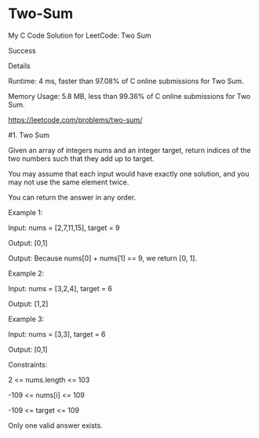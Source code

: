 # Two-Sum
My C Code Solution for LeetCode: Two Sum

Success

Details

Runtime: 4 ms, faster than 97.08% of C online submissions for Two Sum.

Memory Usage: 5.8 MB, less than 99.36% of C online submissions for Two Sum.


https://leetcode.com/problems/two-sum/

#1. Two Sum

Given an array of integers nums and an integer target, return indices of the two numbers such that they add up to target.

You may assume that each input would have exactly one solution, and you may not use the same element twice.

You can return the answer in any order.

 

Example 1:

Input: nums = [2,7,11,15], target = 9

Output: [0,1]

Output: Because nums[0] + nums[1] == 9, we return [0, 1].


Example 2:

Input: nums = [3,2,4], target = 6

Output: [1,2]


Example 3:

Input: nums = [3,3], target = 6

Output: [0,1]
 

Constraints:

2 <= nums.length <= 103

-109 <= nums[i] <= 109

-109 <= target <= 109

Only one valid answer exists.
